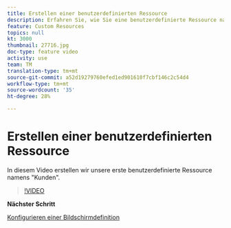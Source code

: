 ```yaml
---
title: Erstellen einer benutzerdefinierten Ressource
description: Erfahren Sie, wie Sie eine benutzerdefinierte Ressource namens "Kunden"erstellen.
feature: Custom Resources
topics: null
kt: 3000
thumbnail: 27716.jpg
doc-type: feature video
activity: use
team: TM
translation-type: tm+mt
source-git-commit: a52d19279760efed1ed901610f7cbf146c2c54d4
workflow-type: tm+mt
source-wordcount: '35'
ht-degree: 28%

---
```



# Erstellen einer benutzerdefinierten Ressource

In diesem Video erstellen wir unsere erste benutzerdefinierte Ressource namens &quot;Kunden&quot;.

>[!VIDEO](https://video.tv.adobe.com/v/27716?quality=9)

**Nächster Schritt**

[Konfigurieren einer Bildschirmdefinition](./configuring-a-screen-definition-for-a-custom-resource.md)
